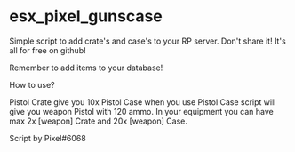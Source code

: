 # esx_pixel_gunscase

Simple script to add crate's and case's to your RP server.
Don't share it! It's all for free on github!

Remember to add items to your database!

How to use?

Pistol Crate give you 10x Pistol Case when you use Pistol Case script will give you weapon Pistol with 120 ammo.
In your equipment you can have max 2x [weapon] Crate and 20x [weapon] Case.

Script by Pixel#6068
